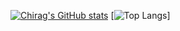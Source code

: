 [![Chirag's GitHub stats](https://github-readme-stats.vercel.app/api?username=PRONGS-CHIRAG&theme=highcontrast)](https://github.com/anuraghazra/github-readme-stats)
[![Top Langs](https://github-readme-stats.vercel.app/api/top-langs/?username=PRONGS-CHIRAG&langs_count=8)]
